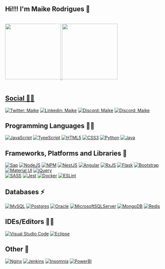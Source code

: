 ## Hi!!! I'm  Maike Rodrigues 👋

<br/>

 <div>
  <a href="https://github.com/MaikeRDS">
  <img height="180em" src="https://github-readme-stats.vercel.app/api?username=MaikeRDS&show_icons=true&theme=github_dark&include_all_commits=true&count_private=true"/>
  <img height="180em" src="https://github-readme-stats.vercel.app/api/top-langs/?username=MaikeRDS&layout=compact&langs_count=7&theme=github_dark"/>
</div>

<br/>

## Social 👨👩

  [![Twitter: Maike](https://img.shields.io/badge/Twitter-1DA1F2?style=for-the-badge&logo=twitter&logoColor=white)](https://twitter.com/maikedev7)
  [![Linkedin: Maike](https://img.shields.io/badge/LinkedIn-0077B5?style=for-the-badge&logo=linkedin&logoColor=white)](https://www.linkedin.com/in/maikerds/)
  [![Discord: Maike](https://img.shields.io/badge/Discord-7289DA?style=for-the-badge&logo=discord&logoColor=white)](MaikeRDS#5237)
  [![Discord: Maike](https://img.shields.io/badge/Microsoft_Teams-6264A7?style=for-the-badge&logo=microsoft-teams&logoColor=white)](MaikeRDS#5237)
<!-- [![Youtube: loianegroner](https://img.shields.io/badge/-Youtube-red?style=flat-square&logo=Youtube&logoColor=white&link=http://youtube.com/maikerds)](http://youtube.com/maikerds)
[![Twitch: loianegroner](https://img.shields.io/badge/-Twitch-blueviolet?style=flat-square&logo=Twitch&logoColor=white&link=https://www.twitch.tv/maikerds)](https://www.twitch.tv/maikerds) -->

<!-- https://github.com/Ileriayo/markdown-badges -->

## Programming Languages 👩‍💻

  [![JavaScript](https://img.shields.io/badge/javascript-%23323330.svg?style=for-the-badge&logo=javascript&logoColor=%23F7DF1E)](MaikeRDS#5237)
  [![TypeScript](https://img.shields.io/badge/typescript-%23007ACC.svg?style=for-the-badge&logo=typescript&logoColor=white)](MaikeRDS#5237)
  [![HTML5](https://img.shields.io/badge/html5-%23E34F26.svg?style=for-the-badge&logo=html5&logoColor=white)](MaikeRDS#5237)
  [![CSS3](https://img.shields.io/badge/css3-%231572B6.svg?style=for-the-badge&logo=css3&logoColor=white)](MaikeRDS#5237)
  [![Python](https://img.shields.io/badge/python-%2314354C.svg?style=for-the-badge&logo=python&logoColor=white)](MaikeRDS#5237)
  [![Java](https://img.shields.io/badge/java-%23ED8B00.svg?style=for-the-badge&logo=java&logoColor=white)](MaikeRDS#5237)

## Frameworks, Platforms and Libraries 🚀

  [![Sap](https://img.shields.io/badge/SAP-0FAAFF?style=for-the-badge&logo=sap&logoColor=white)](MaikeRDS#5237)
  [![NodeJS](https://img.shields.io/badge/node.js-%2343853D.svg?style=for-the-badge&logo=node.js&logoColor=white)](MaikeRDS#5237)
  [![NPM](https://img.shields.io/badge/NPM-%23000000.svg?style=for-the-badge&logo=npm&logoColor=white)](MaikeRDS#5237)
  [![NestJS](https://img.shields.io/badge/nestjs-%23E0234E.svg?style=for-the-badge&logo=nestjs&logoColor=white)](MaikeRDS#5237)
  [![Angular](https://img.shields.io/badge/angular-%23DD0031.svg?style=for-the-badge&logo=angular&logoColor=white)](MaikeRDS#5237)
  [![RxJS](https://img.shields.io/badge/rxjs-%23B7178C.svg?style=for-the-badge&logo=reactivex&logoColor=white)](MaikeRDS#5237)
  [![Flask](https://img.shields.io/badge/flask-%23000.svg?style=for-the-badge&logo=flask&logoColor=white)](MaikeRDS#5237)
  [![Bootstrap](https://img.shields.io/badge/bootstrap-%23563D7C.svg?style=for-the-badge&logo=bootstrap&logoColor=white)](MaikeRDS#5237)
  [![Material UI](https://img.shields.io/badge/materialui-%230081CB.svg?style=for-the-badge&logo=material-ui&logoColor=white)](MaikeRDS#5237)
  [![jQuery](https://img.shields.io/badge/jquery-%230769AD.svg?style=for-the-badge&logo=jquery&logoColor=white)](MaikeRDS#5237)  
  [![SASS](https://img.shields.io/badge/SASS-hotpink.svg?style=for-the-badge&logo=SASS&logoColor=white)](MaikeRDS#5237)
  [![Jest](https://img.shields.io/badge/-jest-%23C21325?style=for-the-badge&logo=jest&logoColor=white)](MaikeRDS#5237)
  [![Docker](https://img.shields.io/badge/docker-%230db7ed.svg?style=for-the-badge&logo=docker&logoColor=white)](MaikeRDS#5237)
  [![ESLint](https://img.shields.io/badge/ESLint-4B3263?style=for-the-badge&logo=eslint&logoColor=white)](MaikeRDS#5237)

## Databases ⚡

  [![MySQL](https://img.shields.io/badge/mysql-%2300f.svg?style=for-the-badge&logo=mysql&logoColor=white)](MaikeRDS#5237)
  [![Postgres](https://img.shields.io/badge/postgres-%23316192.svg?style=for-the-badge&logo=postgresql&logoColor=white)](MaikeRDS#5237)
  [![Oracle](https://img.shields.io/badge/oracle-%23F00000.svg?style=for-the-badge&logo=oracle&logoColor=white)](MaikeRDS#5237)
  [![MicrosoftSQLServer](https://img.shields.io/badge/Microsoft%20SQL%20Sever-CC2927?style=for-the-badge&logo=microsoft%20sql%20server&logoColor=white)](MaikeRDS#5237)
  [![MongoDB](https://img.shields.io/badge/MongoDB-%234ea94b.svg?style=for-the-badge&logo=mongodb&logoColor=white)](MaikeRDS#5237)
  [![Redis](https://img.shields.io/badge/redis-%23DD0031.svg?style=for-the-badge&logo=redis&logoColor=white)](MaikeRDS#5237)

## IDEs/Editors 👩‍💻

  [![Visual Studio Code](https://img.shields.io/badge/VisualStudioCode-0078d7.svg?style=for-the-badge&logo=visual-studio-code&logoColor=white)](MaikeRDS#5237)
  [![Eclipse](https://img.shields.io/badge/Eclipse-2C2255?style=for-the-badge&logo=eclipse&logoColor=white)](MaikeRDS#5237)

## Other 🔁

  [![Nginx](https://img.shields.io/badge/nginx-%23009639.svg?style=for-the-badge&logo=nginx&logoColor=white)](MaikeRDS#5237)
  [![Jenkins](https://img.shields.io/badge/jenkins-%232C5263.svg?style=for-the-badge&logo=jenkins&logoColor=white)](MaikeRDS#5237)
  [![Insomnia](https://img.shields.io/badge/Insomnia-5849be?style=for-the-badge&logo=Insomnia&logoColor=white)](MaikeRDS#5237)
  [![PowerBI](https://img.shields.io/badge/PowerBI-F2C811?style=for-the-badge&logo=Power%20BI&logoColor=white)](MaikeRDS#5237)

